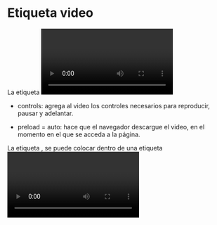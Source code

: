 # Etiqueta video

La etiqueta <video>, tiene algunos atributos como:
* controls: agrega al video los controles necesarios para reproducir, pausar y adelantar.

* preload = auto: hace que el navegador descargue el video, en el momento en el que se acceda a la página.

La etiqueta <source>, se puede colocar dentro de una etiqueta <video> varias veces, para especificar diferentes rutas. Esto para asegurar que cualquier navegador pueda mostrar el video.